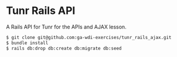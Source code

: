 # Tunr Rails API

A Rails API for Tunr for the APIs and AJAX lesson.

```bash
$ git clone git@github.com:ga-wdi-exercises/tunr_rails_ajax.git
$ bundle install
$ rails db:drop db:create db:migrate db:seed
```
